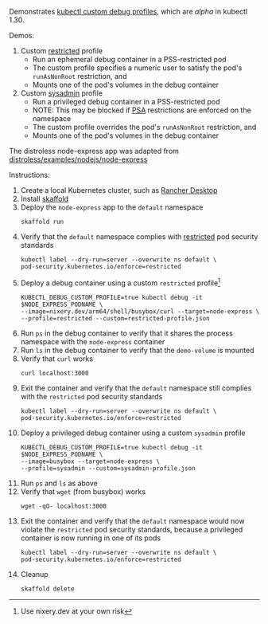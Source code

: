 Demonstrates [kubectl custom debug profiles](https://github.com/kubernetes/enhancements/blob/master/keps/sig-cli/4292-kubectl-debug-custom-profile/README.md), which are *alpha* in kubectl 1.30.

Demos:
1. Custom [restricted](https://github.com/kubernetes/enhancements/blob/master/keps/sig-cli/1441-kubectl-debug/README.md#profile-restricted) profile
    * Run an ephemeral debug container in a PSS-restricted pod
    * The custom profile specifies a numeric user to satisfy the pod's `runAsNonRoot` restriction, and
    * Mounts one of the pod's volumes in the debug container
1. Custom [sysadmin](https://github.com/kubernetes/enhancements/blob/master/keps/sig-cli/1441-kubectl-debug/README.md#profile-sysadmin) profile
    * Run a privileged debug container in a PSS-restricted pod
    * NOTE: This may be blocked if [PSA](https://kubernetes.io/docs/concepts/security/pod-security-admission/) restrictions are enforced on the namespace
    * The custom profile overrides the pod's `runAsNonRoot` restriction, and
    * Mounts one of the pod's volumes in the debug container

The distroless node-express app was adapted from [distroless/examples/nodejs/node-express](https://github.com/GoogleContainerTools/distroless/tree/main/examples/nodejs/node-express)

Instructions:
1. Create a local Kubernetes cluster, such as [Rancher Desktop](https://rancherdesktop.io/)
1. Install [skaffold](https://skaffold.dev/docs/install/)
1. Deploy the `node-express` app to the `default` namespace
    ```shell
    skaffold run
    ```
1. Verify that the `default` namespace complies with [restricted](https://kubernetes.io/docs/concepts/security/pod-security-standards/#restricted) pod security standards
    ```shell
    kubectl label --dry-run=server --overwrite ns default \
    pod-security.kubernetes.io/enforce=restricted
    ```
1. Deploy a debug container using a custom `restricted` profile[^1]
    ```shell
    KUBECTL_DEBUG_CUSTOM_PROFILE=true kubectl debug -it $NODE_EXPRESS_PODNAME \
    --image=nixery.dev/arm64/shell/busybox/curl --target=node-express \
    --profile=restricted --custom=restricted-profile.json
    ```
1. Run `ps` in the debug container to verify that it shares the process namespace with the `node-express` container
1. Run `ls` in the debug container to verify that the `demo-volume` is mounted
1. Verify that `curl` works
    ```shell
    curl localhost:3000
    ```
1. Exit the container and verify that the `default` namespace still complies with the `restricted` pod security standards
    ```shell
    kubectl label --dry-run=server --overwrite ns default \
    pod-security.kubernetes.io/enforce=restricted
    ```
1. Deploy a privileged debug container using a custom `sysadmin` profile
    ```shell
    KUBECTL_DEBUG_CUSTOM_PROFILE=true kubectl debug -it $NODE_EXPRESS_PODNAME \
    --image=busybox --target=node-express \
    --profile=sysadmin --custom=sysadmin-profile.json
    ```
1. Run `ps` and `ls` as above
1. Verify that `wget` (from busybox) works
    ```shell
    wget -qO- localhost:3000
    ```
1. Exit the container and verify that the `default` namespace would now violate the `restricted` pod security standards, because a privileged container is now running in one of its pods
    ```shell
    kubectl label --dry-run=server --overwrite ns default \
    pod-security.kubernetes.io/enforce=restricted
    ```
1. Cleanup
    ```shell
    skaffold delete
    ```

[^1]: Use nixery.dev at your own risk